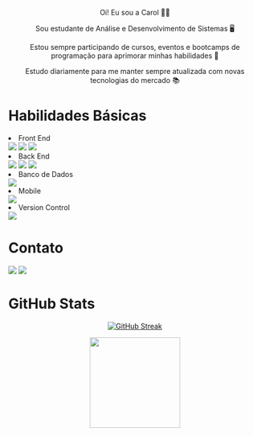 <div align="center">
 <p> Oi! Eu sou a Carol 👋🏻 </p>
 <p> Sou estudante de Análise e Desenvolvimento de Sistemas 🖥 </p>
 <p> Estou sempre participando de cursos, eventos e bootcamps de programação para aprimorar minhas habilidades 📖 </p>
 <p> Estudo diariamente para me manter sempre atualizada com novas tecnologias do mercado 📚 </p>
</div>

# Habilidades Básicas

<li> Front End </li>
<div>
 <img src="https://img.shields.io/badge/HTML5-E34F26?style=for-the-badge&logo=html5&logoColor=white"> 
 <img src="https://img.shields.io/badge/CSS3-1572B6?style=for-the-badge&logo=css3&logoColor=white"> 
 <img src="https://img.shields.io/badge/JavaScript-323330?style=for-the-badge&logo=javascript&logoColor=F7DF1E">
</div>

<li> Back End </li> 
<div>
 <img src="https://img.shields.io/badge/PHP-777BB4?style=for-the-badge&logo=php&logoColor=white"> 
 <img src="https://img.shields.io/badge/C-00599C?style=for-the-badge&logo=c&logoColor=white">
 <img src="https://img.shields.io/badge/node.js-6DA55F?style=for-the-badge&logo=node.js&logoColor=white">
</div>

<li> Banco de Dados </li>
<div>
 <img src="https://img.shields.io/badge/mysql-%2300f.svg?style=for-the-badge&logo=mysql&logoColor=white">
</div>

<li> Mobile </li> 
<div>
 <img src="https://img.shields.io/badge/Swift-FA7343?style=for-the-badge&logo=swift&logoColor=white">
</div>

<li> Version Control </li>
<div>
 <img src="https://img.shields.io/badge/git-%23F05033.svg?style=for-the-badge&logo=git&logoColor=white">
</div>

# Contato

<div> 
  <a href="https://www.linkedin.com/in/carolinepedasil" target="_blank"><img src="https://img.shields.io/badge/-LinkedIn-%230077B5?style=for-the-badge&logo=linkedin&logoColor=white" target="_blank"></a>
  <a href = "mailto:carolinepedasil@gmail.com"><img src="https://img.shields.io/badge/-Gmail-%23333?style=for-the-badge&logo=gmail&logoColor=white" target="_blank"></a>
</div>

# GitHub Stats

<div align="center">
  
 [![GitHub Streak](http://github-readme-streak-stats.herokuapp.com?user=carolinepedasil&theme=dracula&date_format=M%20j%5B%2C%20Y%5D)](https://git.io/streak-stats)
  
  <img height="180em" src="https://github-readme-stats.vercel.app/api/top-langs/?username=carolinepedasil&layout=compact&langs_count=7&theme=dracula"/>
 
</div>
